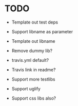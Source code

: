 # TODO

* Template out test deps
* Support libname as parameter
* Template out libname
* Remove dummy lib?

* travis.yml default?
* Travis link in readme?

* Support more testlibs
* Support uglify

* Support css libs also?
